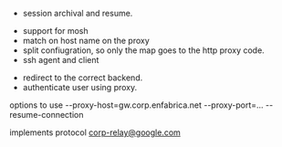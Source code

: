 + session archival and resume.
- support for mosh 
- match on host name on the proxy
- split confiugration, so only the map goes to the http proxy code.
- ssh agent and client

+ redirect to the correct backend.
+ authenticate user using proxy.

options to use
--proxy-host=gw.corp.enfabrica.net --proxy-port=... --resume-connection

implements protocol corp-relay@google.com
